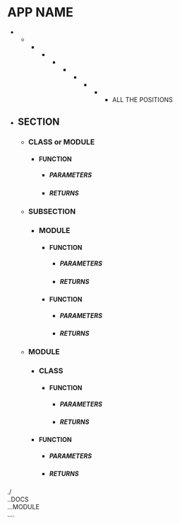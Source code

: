 # APP NAME
  -  -  -  -  -  -  -  -  -  - ALL THE POSITIONS
  - ## SECTION
    - ### CLASS or MODULE
      - #### FUNCTION
        - ##### PARAMETERS
        - ##### RETURNS

    - ### SUBSECTION
      - ### MODULE
        - #### FUNCTION
          - ##### PARAMETERS
          - ##### RETURNS
        - #### FUNCTION
          - ##### PARAMETERS
          - ##### RETURNS
    - ### MODULE
      - ### CLASS
        - #### FUNCTION
          - ##### PARAMETERS
          - ##### RETURNS
      - #### FUNCTION
        - ##### PARAMETERS
        - ##### RETURNS

./<br>
..DOCS<br>
...MODULE<br>
....
